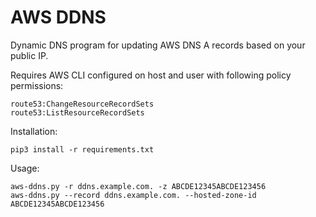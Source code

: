 # AWS DDNS

Dynamic DNS program for updating AWS DNS A records based on your public IP.


Requires AWS CLI configured on host and user with following policy permissions:

```
route53:ChangeResourceRecordSets
route53:ListResourceRecordSets
```


Installation:

```
pip3 install -r requirements.txt
```


Usage:

```
aws-ddns.py -r ddns.example.com. -z ABCDE12345ABCDE123456
aws-ddns.py --record ddns.example.com. --hosted-zone-id ABCDE12345ABCDE123456
```
